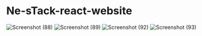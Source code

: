 # Ne-sTack-react-website
![Screenshot (88)](https://user-images.githubusercontent.com/62586380/104818209-2e270500-584c-11eb-811d-7ebe8a90759b.png)
![Screenshot (89)](https://user-images.githubusercontent.com/62586380/104818210-2ff0c880-584c-11eb-94fd-8e6528497914.png)
![Screenshot (92)](https://user-images.githubusercontent.com/62586380/104818276-ac83a700-584c-11eb-9ee3-000b4096cd37.png)
![Screenshot (93)](https://user-images.githubusercontent.com/62586380/104818277-adb4d400-584c-11eb-8a3c-eee27318b7d6.png)
